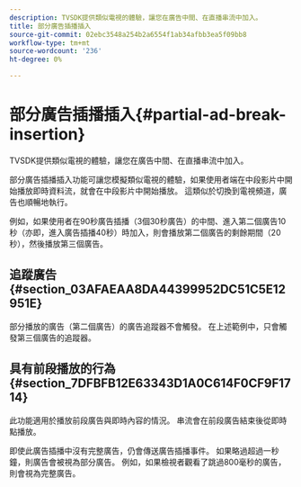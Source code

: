 ```yaml
---
description: TVSDK提供類似電視的體驗，讓您在廣告中間、在直播串流中加入。
title: 部分廣告插播插入
source-git-commit: 02ebc3548a254b2a6554f1ab34afbb3ea5f09bb8
workflow-type: tm+mt
source-wordcount: '236'
ht-degree: 0%

---
```


# 部分廣告插播插入{#partial-ad-break-insertion}

TVSDK提供類似電視的體驗，讓您在廣告中間、在直播串流中加入。

部分廣告插播插入功能可讓您模擬類似電視的體驗，如果使用者端在中段影片中開始播放即時資料流，就會在中段影片中開始播放。 這類似於切換到電視頻道，廣告也順暢地執行。

例如，如果使用者在90秒廣告插播（3個30秒廣告）的中間、進入第二個廣告10秒（亦即，進入廣告插播40秒）時加入，則會播放第二個廣告的剩餘期間（20秒），然後播放第三個廣告。

## 追蹤廣告 {#section_03AFAEAA8DA44399952DC51C5E12951E}

部分播放的廣告（第二個廣告）的廣告追蹤器不會觸發。 在上述範例中，只會觸發第三個廣告的追蹤器。

## 具有前段播放的行為 {#section_7DFBFB12E63343D1A0C614F0CF9F1714}

此功能適用於播放前段廣告與即時內容的情況。 串流會在前段廣告結束後從即時點播放。

即使此廣告插播中沒有完整廣告，仍會傳送廣告插播事件。 如果略過超過一秒鐘，則廣告會被視為部分廣告。 例如，如果檢視者觀看了跳過800毫秒的廣告，則會視為完整廣告。

